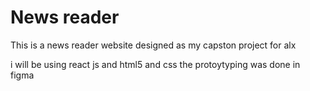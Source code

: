 # News reader

This is a news reader website designed as my capston project for alx 

i will be using react js and html5 and css the protoytyping was done in figma 